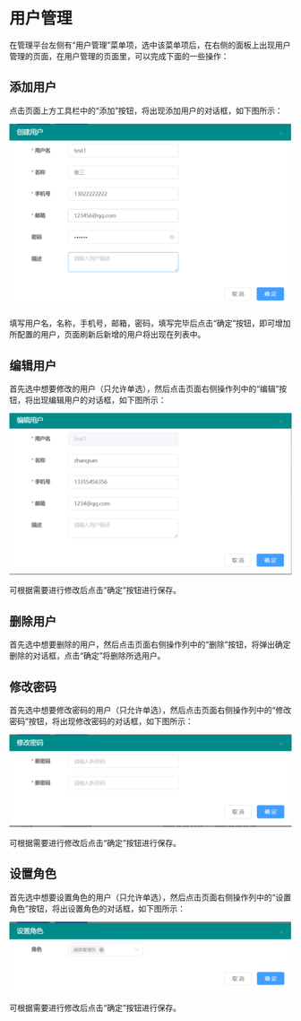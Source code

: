 # 用户管理

在管理平台左侧有“用户管理”菜单项，选中该菜单项后，在右侧的面板上出现用户管理的页面，在用户管理的页面里，可以完成下面的一些操作：

## 添加用户

点击页面上方工具栏中的“添加”按钮，将出现添加用户的对话框，如下图所示：

![](<../../.gitbook/assets/image (69).png>)

填写用户名，名称，手机号，邮箱，密码，填写完毕后点击“确定”按钮，即可增加所配置的用户，页面刷新后新增的用户将出现在列表中。

## 编辑用户

首先选中想要修改的用户（只允许单选），然后点击页面右侧操作列中的“编辑”按钮，将出现编辑用户的对话框，如下图所示：

![](<../../.gitbook/assets/image (54).png>)

可根据需要进行修改后点击“确定”按钮进行保存。

## 删除用户

首先选中想要删除的用户，然后点击页面右侧操作列中的“删除”按钮，将弹出确定删除的对话框，点击“确定”将删除所选用户。

## 修改密码

首先选中想要修改密码的用户（只允许单选），然后点击页面右侧操作列中的“修改密码”按钮，将出现修改密码的对话框，如下图所示：

![](<../../.gitbook/assets/image (21).png>)

可根据需要进行修改后点击“确定”按钮进行保存。

## 设置角色

首先选中想要设置角色的用户（只允许单选），然后点击页面右侧操作列中的“设置角色”按钮，将出设置角色的对话框，如下图所示：

![](<../../.gitbook/assets/image (29).png>)

可根据需要进行修改后点击“确定”按钮进行保存。

